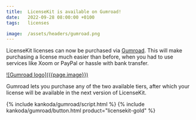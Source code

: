 ```yaml
---
title:  LicenseKit is available on Gumroad!
date:   2022-09-28 08:00:00 +0100
tags:   licenses

image:  /assets/headers/gumroad.png
---
```


LicenseKit licenses can now be purchased via [Gumroad]({{site.gumroad_url}}). This will make purchasing a license much easier than before, when you had to use services like Xoom or PayPal or hassle with bank transfer.

<a href="{{site.gumroad_url}}" alt="Gumroad logo" title="LicenseKit on Gumroad">
![Gumroad logo]({{page.image}})
</a>

Gumroad lets you purchase any of the two available tiers, after which your license will be available in the next version of LicenseKit.

<div class="gumroad-container">
    {% include kankoda/gumroad/script.html %}
    {% include kankoda/gumroad/button.html product="licensekit-gold" %}
</div>